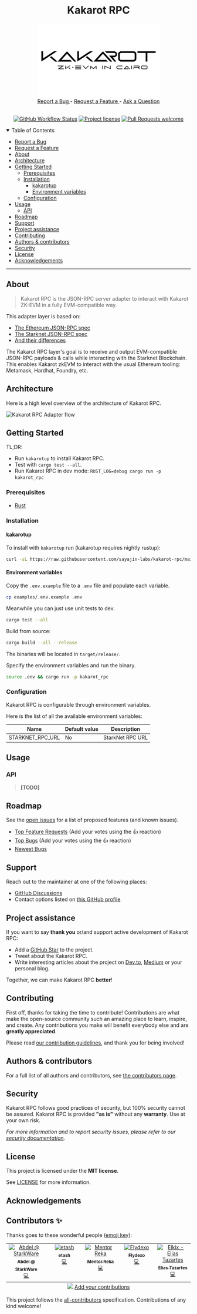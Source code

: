 <div align="center">
  <h1>Kakarot RPC</h1>
  <img src="docs/images/logo.png" height="200">
  <br />
  <a href="https://github.com/sayajin-labs/kakarot-rpc/issues/new?assignees=&labels=bug&template=01_BUG_REPORT.md&title=bug%3A+">
  Report a Bug
  </a>
  -
  <a href="https://github.com/sayajin-labs/kakarot-rpc/issues/new?assignees=&labels=enhancement&template=02_FEATURE_REQUEST.md&title=feat%3A+">
  Request a Feature
  </a>
  -
  <a href="https://github.com/sayajin-labs/kakarot-rpc/discussions">Ask a Question</a>
</div>

<div align="center">
<br />

[![GitHub Workflow Status](https://github.com/sayajin-labs/kakarot-rpc/actions/workflows/test.yml/badge.svg)](https://github.com/sayajin-labs/kakarot-rpc/actions/workflows/test.yml)
[![Project license](https://img.shields.io/github/license/sayajin-labs/kakarot-rpc.svg?style=flat-square)](LICENSE)
[![Pull Requests welcome](https://img.shields.io/badge/PRs-welcome-ff69b4.svg?style=flat-square)](https://github.com/sayajin-labs/kakarot-rpc/issues?q=is%3Aissue+is%3Aopen+label%3A%22help+wanted%22)

</div>

<details open="open">
<summary>Table of Contents</summary>

- [Report a Bug](https://github.com/sayajin-labs/kakarot-rpc/issues/new?assignees=&labels=bug&template=01_BUG_REPORT.md&title=bug%3A+")
- [Request a Feature](https://github.com/sayajin-labs/kakarot-rpc/issues/new?assignees=&labels=enhancement&template=02_FEATURE_REQUEST.md&title=feat%3A+≠≠≠≠≠≠≠)
- [About](#about)
- [Architecture](#architecture)
- [Getting Started](#getting-started)
  - [Prerequisites](#prerequisites)
  - [Installation](#installation)
    - [kakarotup](#kakarotup)
    - [Environment variables](#environment-variables)
  - [Configuration](#configuration)
- [Usage](#usage)
  - [API](#api)
- [Roadmap](#roadmap)
- [Support](#support)
- [Project assistance](#project-assistance)
- [Contributing](#contributing)
- [Authors \& contributors](#authors--contributors)
- [Security](#security)
- [License](#license)
- [Acknowledgements](#acknowledgements)

</details>

---

## About

> Kakarot RPC is the JSON-RPC server adapter to interact with Kakarot ZK-EVM in
> a fully EVM-compatible way.

This adapter layer is based on:

- [The Ethereum JSON-RPC spec](https://github.com/ethereum/execution-apis/tree/main/src/eth)
- [The Starknet JSON-RPC spec](https://github.com/starkware-libs/starknet-specs/blob/master/api/starknet_api_openrpc.json)
- [And their differences](https://github.com/starkware-libs/starknet-specs/blob/master/starknet_vs_ethereum_node_apis.md)

The Kakarot RPC layer's goal is to receive and output EVM-compatible JSON-RPC
payloads & calls while interacting with the Starknet Blockchain. This enables
Kakarot zkEVM to interact with the usual Ethereum tooling: Metamask, Hardhat,
Foundry, etc.

## Architecture

Here is a high level overview of the architecture of Kakarot RPC.

![Kakarot RPC Adapter flow](https://user-images.githubusercontent.com/66871571/215438348-26ac2aee-bf30-4429-bbca-a7b901ac0594.png)

## Getting Started

TL;DR:

- Run `kakarotup` to install Kakarot RPC.
- Test with `cargo test --all`.
- Run Kakarot RPC in dev mode: `RUST_LOG=debug cargo run -p kakarot_rpc`

### Prerequisites

- [Rust](https://www.rust-lang.org/tools/install)

### Installation

#### kakarotup

To install with `kakarotup` run (kakarotup requires nightly rustup):

```bash
curl -sL https://raw.githubusercontent.com/sayajin-labs/kakarot-rpc/main/kakarotup | sh
```

#### Environment variables

Copy the `.env.example` file to a `.env` file and populate each variable.

```bash
cp examples/.env.example .env
```

Meanwhile you can just use unit tests to dev.

```bash
cargo test --all
```

Build from source:

```bash
cargo build --all --release
```

The binaries will be located in `target/release/`.

Specify the environment variables and run the binary.

```bash
source .env && cargo run -p kakarot_rpc
```

### Configuration

Kakarot RPC is configurable through environment variables.

Here is the list of all the available environment variables:

| Name             | Default value | Description      |
| ---------------- | ------------- | ---------------- |
| STARKNET_RPC_URL | No            | StarkNet RPC URL |

## Usage

### API

> **[TODO]**

## Roadmap

See the [open issues](https://github.com/sayajin-labs/kakarot-rpc/issues) for a
list of proposed features (and known issues).

- [Top Feature Requests](https://github.com/sayajin-labs/kakarot-rpc/issues?q=label%3Aenhancement+is%3Aopen+sort%3Areactions-%2B1-desc)
  (Add your votes using the 👍 reaction)
- [Top Bugs](https://github.com/sayajin-labs/kakarot-rpc/issues?q=is%3Aissue+is%3Aopen+label%3Abug+sort%3Areactions-%2B1-desc)
  (Add your votes using the 👍 reaction)
- [Newest Bugs](https://github.com/sayajin-labs/kakarot-rpc/issues?q=is%3Aopen+is%3Aissue+label%3Abug)

## Support

Reach out to the maintainer at one of the following places:

- [GitHub Discussions](https://github.com/sayajin-labs/kakarot-rpc/discussions)
- Contact options listed on
  [this GitHub profile](https://github.com/starknet-exploration)

## Project assistance

If you want to say **thank you** or/and support active development of Kakarot
RPC:

- Add a [GitHub Star](https://github.com/sayajin-labs/kakarot-rpc) to the
  project.
- Tweet about the Kakarot RPC.
- Write interesting articles about the project on [Dev.to](https://dev.to/),
  [Medium](https://medium.com/) or your personal blog.

Together, we can make Kakarot RPC **better**!

## Contributing

First off, thanks for taking the time to contribute! Contributions are what make
the open-source community such an amazing place to learn, inspire, and create.
Any contributions you make will benefit everybody else and are **greatly
appreciated**.

Please read [our contribution guidelines](docs/CONTRIBUTING.md), and thank you
for being involved!

## Authors & contributors

For a full list of all authors and contributors, see
[the contributors page](https://github.com/sayajin-labs/kakarot-rpc/contributors).

## Security

Kakarot RPC follows good practices of security, but 100% security cannot be
assured. Kakarot RPC is provided **"as is"** without any **warranty**. Use at
your own risk.

_For more information and to report security issues, please refer to our
[security documentation](docs/SECURITY.md)._

## License

This project is licensed under the **MIT license**.

See [LICENSE](LICENSE) for more information.

## Acknowledgements

## Contributors ✨

Thanks goes to these wonderful people
([emoji key](https://allcontributors.org/docs/en/emoji-key)):

<!-- ALL-CONTRIBUTORS-LIST:START - Do not remove or modify this section -->
<!-- prettier-ignore-start -->
<!-- markdownlint-disable -->
<table>
  <tbody>
    <tr>
      <td align="center" valign="top" width="14.28%"><a href="https://github.com/abdelhamidbakhta"><img src="https://avatars.githubusercontent.com/u/45264458?v=4?s=100" width="100px;" alt="Abdel @ StarkWare "/><br /><sub><b>Abdel @ StarkWare </b></sub></a><br /><a href="https://github.com/sayajin-labs/kakarot-rpc/commits?author=abdelhamidbakhta" title="Code">💻</a></td>
      <td align="center" valign="top" width="14.28%"><a href="https://www.silika.studio/"><img src="https://avatars.githubusercontent.com/u/112415316?v=4?s=100" width="100px;" alt="etash"/><br /><sub><b>etash</b></sub></a><br /><a href="https://github.com/sayajin-labs/kakarot-rpc/commits?author=etashhh" title="Code">💻</a></td>
      <td align="center" valign="top" width="14.28%"><a href="https://github.com/0xMentorNotAPseudo"><img src="https://avatars.githubusercontent.com/u/4404287?v=4?s=100" width="100px;" alt="Mentor Reka"/><br /><sub><b>Mentor Reka</b></sub></a><br /><a href="https://github.com/sayajin-labs/kakarot-rpc/commits?author=0xMentorNotAPseudo" title="Code">💻</a></td>
      <td align="center" valign="top" width="14.28%"><a href="https://bezier.fi/"><img src="https://avatars.githubusercontent.com/u/66029824?v=4?s=100" width="100px;" alt="Flydexo"/><br /><sub><b>Flydexo</b></sub></a><br /><a href="https://github.com/sayajin-labs/kakarot-rpc/commits?author=Flydexo" title="Code">💻</a></td>
      <td align="center" valign="top" width="14.28%"><a href="https://github.com/Eikix"><img src="https://avatars.githubusercontent.com/u/66871571?v=4?s=100" width="100px;" alt="Eikix - Elias Tazartes"/><br /><sub><b>Elias Tazartes</b></sub></a><br /><a href="https://github.com/sayajin-labs/kakarot-rpc/commits?author=Eikix" title="Code">💻</a></td>
    </tr>
  </tbody>
  <tfoot>
    <tr>
      <td align="center" size="13px" colspan="7">
        <img src="https://raw.githubusercontent.com/all-contributors/all-contributors-cli/1b8533af435da9854653492b1327a23a4dbd0a10/assets/logo-small.svg">
          <a href="https://all-contributors.js.org/docs/en/bot/usage">Add your contributions</a>
        </img>
      </td>
    </tr>
  </tfoot>
</table>

<!-- markdownlint-restore -->
<!-- prettier-ignore-end -->

<!-- ALL-CONTRIBUTORS-LIST:END -->

This project follows the
[all-contributors](https://github.com/all-contributors/all-contributors)
specification. Contributions of any kind welcome!
